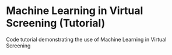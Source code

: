 # Machine Learning in Virtual Screening (Tutorial)

Code tutorial demonstrating the use of Machine Learning in Virtual Screening

